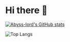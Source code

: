 # Hi there 👋

<!--
**Abyss-lord/Abyss-lord** is a ✨ _special_ ✨ repository because its `README.md` (this file) appears on your GitHub profile.

Here are some ideas to get you started:

- 🔭 I’m currently working on ...
- 🌱 I’m currently learning ...
- 👯 I’m looking to collaborate on ...
- 🤔 I’m looking for help with ...
- 💬 Ask me about ...
- 📫 How to reach me: ...
- 😄 Pronouns: ...
- ⚡ Fun fact: ...
-->

[![Abyss-lord's GitHub stats](https://github-readme-stats.vercel.app/Abyss-lord=anuraghazra)](https://github.com/anuraghazra/github-readme-stats)

![Top Langs](https://github-readme-stats.vercel.app/api/top-langs/Abyss-lord=anuraghazra)

